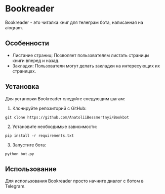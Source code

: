 # Bookreader

Bookreader - это читалка книг для телеграм бота, написанная на aiogram. 

## Особенности

- Листание страниц: Позволяет пользователям листать страницы книги вперед и назад.
- Закладки: Пользователи могут делать закладки на интересующих их страницах.

## Установка

Для установки Bookreader следуйте следующим шагам:

1. Клонируйте репозиторий с GitHub:
```
git clone https://github.com/AnatoliiBessmertnyi/Bookbot
```

2. Установите необходимые зависимости:
```
pip install -r requirements.txt
```
3. Запустите бота:
```
python bot.py
```

## Использование

Для использования Bookreader просто начните диалог с ботом в Telegram.

